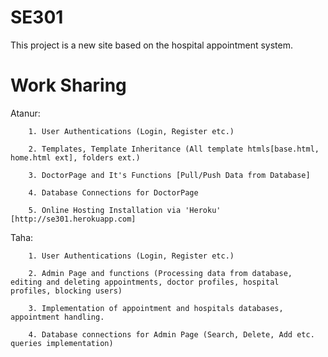 # SE301
 
This project is a new site based on the hospital appointment system.



# Work Sharing

Atanur:

		1. User Authentications (Login, Register etc.)
		
		2. Templates, Template Inheritance (All template htmls[base.html, home.html ext], folders ext.)
		
		3. DoctorPage and It's Functions [Pull/Push Data from Database]
		
		4. Database Connections for DoctorPage
		
		5. Online Hosting Installation via 'Heroku' [http://se301.herokuapp.com]
Taha: 

		1. User Authentications (Login, Register etc.)
		
		2. Admin Page and functions (Processing data from database, editing and deleting appointments, doctor profiles, hospital 		    profiles, blocking users)
		
		3. Implementation of appointment and hospitals databases, appointment handling.
		
		4. Database connections for Admin Page (Search, Delete, Add etc. queries implementation)
